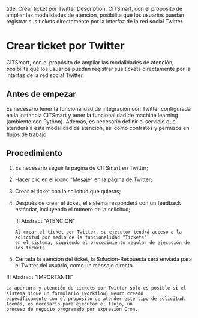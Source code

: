 title: Crear ticket por Twitter
Description: CITSmart, con el propósito de ampliar las modalidades de atención, posibilita que los usuarios puedan registrar sus tickets directamente por la interfaz de la red social Twitter.

# Crear ticket por Twitter
CITSmart, con el propósito de ampliar las modalidades de atención, posibilita que los usuarios puedan registrar sus tickets directamente por la interfaz de la red social Twitter.

Antes de empezar
----------------

Es necesario tener la funcionalidad de integración con Twitter configurada en la instancia CITSmart y tener la funcionalidad de machine learning (ambiente con Python). Además, es necesario definir el servicio que atenderá a esta modalidad de atención, así como contratos y permisos en flujos de trabajo. 

Procedimiento 
-------------

1.  Es necesario seguir la página de CITSmart en Twitter;

2.  Hacer clic en el icono "Mesaje" en la página de Twitter;

3.  Crear el ticket con la solicitud que quieras;

4.  Después de crear el ticket, el sistema responderá con un feedback estándar, incluyendo el número de la solicitud;

    !!! Abstract "ATENCIÓN"
        
        Al crear el ticket por Twitter, su ejecutor tendrá acceso a la solicitud por medio de la funcionalidad "Tickets" 
        en el sistema, siguiendo el procedimiento regular de ejecución de los tickets.
        
5.  Cerrada la atención del ticket, la Solución-Respuesta será enviada para el Twitter del usuario, como un mensaje directo.

!!! Abstract "IMPORTANTE"

    La apertura y atención de tickets por Twitter sólo es posible si el sistema sigue un formulario (workflow) Neuro creado
    específicamente con el propósito de atender este tipo de solicitud. Además, es necesario para ejecutar el flujo, un 
    proceso de negocio programado por expresión Cron.  

<!-- !!! tip "About"

    <b>Product/Version:</b> CITSmart | 8.00 &nbsp;&nbsp;
    <b>Updated:</b>04/29/2021 – Larissa Lourenço
